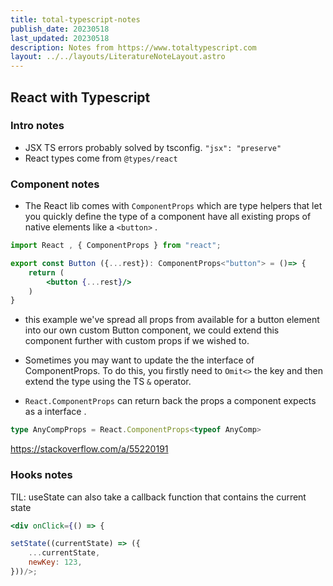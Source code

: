 ```yaml
---
title: total-typescript-notes
publish_date: 20230518
last_updated: 20230518
description: Notes from https://www.totaltypescript.com
layout: ../../layouts/LiteratureNoteLayout.astro
---
```



## React with Typescript

### Intro notes
- JSX TS errors probably solved by tsconfig. `"jsx": "preserve"`
- React types come from `@types/react`


### Component notes

- The React lib comes with `ComponentProps` which are type helpers that let you quickly define the type of a component have all existing props of native elements like a `<button>` . 

```jsx
import React , { ComponentProps } from "react";

export const Button ({...rest}): ComponentProps<"button"> = ()=> {
	return (
		<button {...rest}/>
	)
}

```

- this example we've  spread all props from available for a button element into our own custom Button component, we could extend this component further with custom props if we wished to.

- Sometimes you may want to update the the interface of ComponentProps. To do this, you firstly need to `Omit<>` the key and then extend the type using the  TS `&` operator.

- `React.ComponentProps` can return back the props a component expects as a interface . 

```ts
type AnyCompProps = React.ComponentProps<typeof AnyComp>
```
https://stackoverflow.com/a/55220191

### Hooks notes

TIL:  useState can also take a callback function that contains the current state
```jsx
<div onClick={() => {

setState((currentState) => ({
	...currentState,
	newKey: 123,
}))/>;
```
